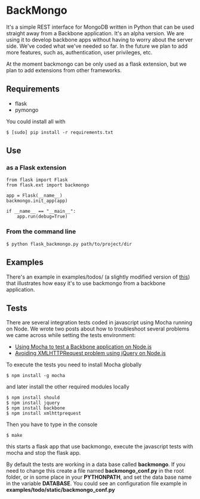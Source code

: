 # BackMongo

It's a simple REST interface for MongoDB written in Python that can be used straight away from a Backbone application.
It's an alpha version.
We are using it to develop backbone apps without having to worry about the server side. We've coded what we've needed so far. In the future we plan to add more features, such as, authentication, user privileges, etc.

At the moment backmongo can be only used as a flask extension, but we plan to add extensions from other frameworks.


## Requirements
* flask
* pymongo

You could install all with

    $ [sudo] pip install -r requirements.txt

## Use

### as a Flask extension

    from flask import Flask
    from flask.ext import backmongo

    app = Flask(__name__)
    backmongo.init_app(app)

    if __name__ == "__main__":
        app.run(debug=True)

### From the command line

    $ python flask_backmongo.py path/to/project/dir


## Examples
There's an example in examples/todos/ (a slightly modified version of [this][0]) that illustrates how easy it's to use backmongo from a backbone application.

## Tests
There are several integration tests coded in javascript using Mocha running on Node.
We wrote two posts about how to troubleshoot several problems we came across while setting the tests environment:

 - [Using Mocha to test a Backbone application on Node.js][1]
 - [Avoiding XMLHTTPRequest problem using jQuery on Node.js][2]

 To execute the tests you need to install Mocha globally

    $ npm install -g mocha

and later install the other required modules locally

    $ npm install should
    $ npm install jquery
    $ npm install backbone
    $ npm install xmlhttprequest

Then you have to type in the console

    $ make

this starts a flask app that use backmongo, execute the javascript tests with mocha and stop the flask app.

By default the tests are working in a data base called **backmongo**. If you need to change this create a file named **backmongo_conf.py** in the root folder, or in some place in your **PYTHONPATH**, and set the data base name in the variable **DATABASE**. You could see an configuration file example in **examples/todo/static/backmongo_conf.py**

[0]: http://backbonejs.org/#examples-todos
[1]: http://garajeando.blogspot.com.es/2012/04/using-mocha-to-test-backbone.html
[2]: http://garajeando.blogspot.com.es/2012/06/avoiding-xmlhttprequest-problem-using.html
[3]: http://visionmedia.github.com/mocha/
[4]: https://github.com/visionmedia/should.js







